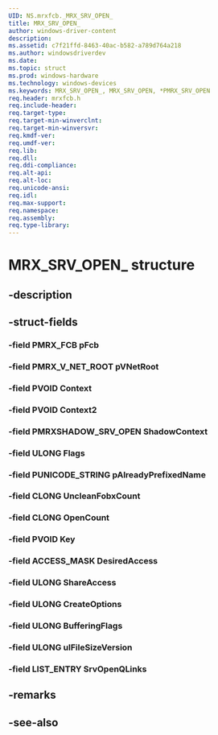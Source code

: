 ```yaml
---
UID: NS.mrxfcb._MRX_SRV_OPEN_
title: MRX_SRV_OPEN_
author: windows-driver-content
description: 
ms.assetid: c7f21ffd-8463-40ac-b582-a789d764a218
ms.author: windowsdriverdev
ms.date: 
ms.topic: struct
ms.prod: windows-hardware
ms.technology: windows-devices
ms.keywords: MRX_SRV_OPEN_, MRX_SRV_OPEN, *PMRX_SRV_OPEN
req.header: mrxfcb.h
req.include-header:
req.target-type:
req.target-min-winverclnt:
req.target-min-winversvr:
req.kmdf-ver:
req.umdf-ver:
req.lib:
req.dll:
req.ddi-compliance:
req.alt-api:
req.alt-loc:
req.unicode-ansi:
req.idl:
req.max-support:
req.namespace:
req.assembly:
req.type-library:
---
```


# MRX_SRV_OPEN_ structure

## -description



## -struct-fields

### -field PMRX_FCB pFcb			
 	
### -field PMRX_V_NET_ROOT pVNetRoot			
 	
### -field PVOID Context			
 	
### -field PVOID Context2			
 	
### -field PMRXSHADOW_SRV_OPEN ShadowContext			
 	
### -field ULONG Flags			
 	
### -field PUNICODE_STRING pAlreadyPrefixedName			
 	
### -field CLONG UncleanFobxCount			
 	
### -field CLONG OpenCount			
 	
### -field PVOID Key			
 	
### -field ACCESS_MASK DesiredAccess			
 	
### -field ULONG ShareAccess			
 	
### -field ULONG CreateOptions			
 	
### -field ULONG BufferingFlags			
 	
### -field ULONG ulFileSizeVersion			
 	
### -field LIST_ENTRY SrvOpenQLinks			
 	
## -remarks

## -see-also